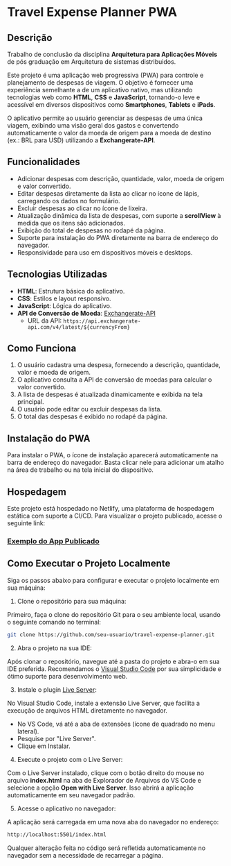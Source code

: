 # Travel Expense Planner PWA

## Descrição

Trabalho de conclusão da disciplina **Arquitetura para Aplicações Móveis** de pós graduação em Arquitetura de sistemas distribuidos.

Este projeto é uma aplicação web progressiva (PWA) para controle e planejamento de despesas de viagem. O objetivo é fornecer uma experiência semelhante a de um aplicativo nativo, mas utilizando tecnologias web como **HTML**, **CSS** e **JavaScript**, tornando-o leve e acessível em diversos dispositivos como **Smartphones**, **Tablets** e **iPads**.

O aplicativo permite ao usuário gerenciar as despesas de uma única viagem, exibindo uma visão geral dos gastos e convertendo automaticamente o valor da moeda de origem para a moeda de destino (ex.: BRL para USD) utilizando a **Exchangerate-API**.

## Funcionalidades

- Adicionar despesas com descrição, quantidade, valor, moeda de origem e valor convertido.
- Editar despesas diretamente da lista ao clicar no ícone de lápis, carregando os dados no formulário.
- Excluir despesas ao clicar no ícone de lixeira.
- Atualização dinâmica da lista de despesas, com suporte a **scrollView** à medida que os itens são adicionados.
- Exibição do total de despesas no rodapé da página.
- Suporte para instalação do PWA diretamente na barra de endereço do navegador.
- Responsividade para uso em dispositivos móveis e desktops.

## Tecnologias Utilizadas

- **HTML**: Estrutura básica do aplicativo.
- **CSS**: Estilos e layout responsivo.
- **JavaScript**: Lógica do aplicativo.
- **API de Conversão de Moeda**: [Exchangerate-API](https://www.exchangerate-api.com/)
  - URL da API: `https://api.exchangerate-api.com/v4/latest/${currencyFrom}`

## Como Funciona

1. O usuário cadastra uma despesa, fornecendo a descrição, quantidade, valor e moeda de origem.
2. O aplicativo consulta a API de conversão de moedas para calcular o valor convertido.
3. A lista de despesas é atualizada dinamicamente e exibida na tela principal.
4. O usuário pode editar ou excluir despesas da lista.
5. O total das despesas é exibido no rodapé da página.

## Instalação do PWA

Para instalar o PWA, o ícone de instalação aparecerá automaticamente na barra de endereço do navegador. Basta clicar nele para adicionar um atalho na área de trabalho ou na tela inicial do dispositivo.

## Hospedagem

Este projeto está hospedado no Netlify, uma plataforma de hospedagem estática com suporte a CI/CD. Para visualizar o projeto publicado, acesse o seguinte link:

### [Exemplo do App Publicado](https://stirring-medovik-97d6ad.netlify.app/index.html)

## Como Executar o Projeto Localmente
Siga os passos abaixo para configurar e executar o projeto localmente em sua máquina:

1. Clone o repositório para sua máquina:

Primeiro, faça o clone do repositório Git para o seu ambiente local, usando o seguinte comando no terminal:

```bash
git clone https://github.com/seu-usuario/travel-expense-planner.git
```

2. Abra o projeto na sua IDE:

Após clonar o repositório, navegue até a pasta do projeto e abra-o em sua IDE preferida. Recomendamos o [Visual Studio Code](https://code.visualstudio.com/download) por sua simplicidade e ótimo suporte para desenvolvimento web.

3. Instale o plugin [Live Server](https://marketplace.visualstudio.com/items?itemName=ritwickdey.LiveServer):

No Visual Studio Code, instale a extensão Live Server, que facilita a execução de arquivos HTML diretamente no navegador.
 - No VS Code, vá até a aba de extensões (ícone de quadrado no menu lateral).
 - Pesquise por "Live Server".
 - Clique em Instalar.

4. Execute o projeto com o Live Server:

Com o Live Server instalado, clique com o botão direito do mouse no arquivo **index.html** na aba de Explorador de Arquivos do VS Code e selecione a opção **Open with Live Server**. Isso abrirá a aplicação automaticamente em seu navegador padrão.

5. Acesse o aplicativo no navegador:

A aplicação será carregada em uma nova aba do navegador no endereço:

```bash
http://localhost:5501/index.html
```
Qualquer alteração feita no código será refletida automaticamente no navegador sem a necessidade de recarregar a página.
